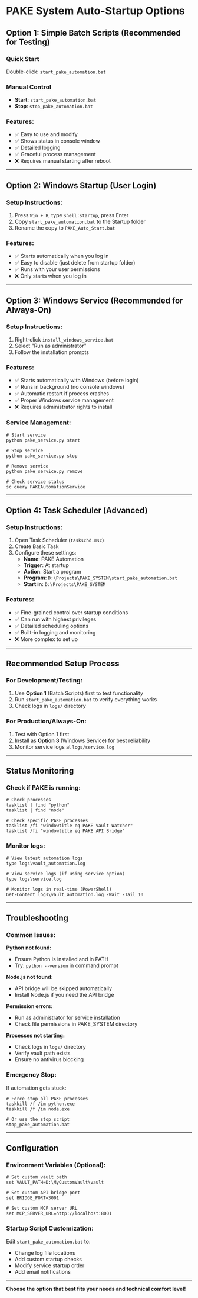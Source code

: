 # PAKE System Auto-Startup Options

## Option 1: Simple Batch Scripts (Recommended for Testing)

### Quick Start
Double-click: `start_pake_automation.bat`

### Manual Control
- **Start**: `start_pake_automation.bat`
- **Stop**: `stop_pake_automation.bat`

### Features:
- ✅ Easy to use and modify
- ✅ Shows status in console window
- ✅ Detailed logging
- ✅ Graceful process management
- ❌ Requires manual starting after reboot

---

## Option 2: Windows Startup (User Login)

### Setup Instructions:
1. Press `Win + R`, type `shell:startup`, press Enter
2. Copy `start_pake_automation.bat` to the Startup folder
3. Rename the copy to `PAKE_Auto_Start.bat`

### Features:
- ✅ Starts automatically when you log in
- ✅ Easy to disable (just delete from startup folder)
- ✅ Runs with your user permissions
- ❌ Only starts when you log in

---

## Option 3: Windows Service (Recommended for Always-On)

### Setup Instructions:
1. Right-click `install_windows_service.bat`
2. Select "Run as administrator"
3. Follow the installation prompts

### Features:
- ✅ Starts automatically with Windows (before login)
- ✅ Runs in background (no console windows)
- ✅ Automatic restart if process crashes
- ✅ Proper Windows service management
- ❌ Requires administrator rights to install

### Service Management:
```batch
# Start service
python pake_service.py start

# Stop service  
python pake_service.py stop

# Remove service
python pake_service.py remove

# Check service status
sc query PAKEAutomationService
```

---

## Option 4: Task Scheduler (Advanced)

### Setup Instructions:
1. Open Task Scheduler (`taskschd.msc`)
2. Create Basic Task
3. Configure these settings:
   - **Name**: PAKE Automation
   - **Trigger**: At startup
   - **Action**: Start a program
   - **Program**: `D:\Projects\PAKE_SYSTEM\start_pake_automation.bat`
   - **Start in**: `D:\Projects\PAKE_SYSTEM`

### Features:
- ✅ Fine-grained control over startup conditions
- ✅ Can run with highest privileges
- ✅ Detailed scheduling options
- ✅ Built-in logging and monitoring
- ❌ More complex to set up

---

## Recommended Setup Process

### For Development/Testing:
1. Use **Option 1** (Batch Scripts) first to test functionality
2. Run `start_pake_automation.bat` to verify everything works
3. Check logs in `logs/` directory

### For Production/Always-On:
1. Test with Option 1 first
2. Install as **Option 3** (Windows Service) for best reliability
3. Monitor service logs at `logs/service.log`

---

## Status Monitoring

### Check if PAKE is running:
```batch
# Check processes
tasklist | find "python"
tasklist | find "node"

# Check specific PAKE processes
tasklist /fi "windowtitle eq PAKE Vault Watcher"
tasklist /fi "windowtitle eq PAKE API Bridge"
```

### Monitor logs:
```batch
# View latest automation logs
type logs\vault_automation.log

# View service logs (if using service option)
type logs\service.log

# Monitor logs in real-time (PowerShell)
Get-Content logs\vault_automation.log -Wait -Tail 10
```

---

## Troubleshooting

### Common Issues:

**Python not found:**
- Ensure Python is installed and in PATH
- Try: `python --version` in command prompt

**Node.js not found:**
- API bridge will be skipped automatically
- Install Node.js if you need the API bridge

**Permission errors:**
- Run as administrator for service installation
- Check file permissions in PAKE_SYSTEM directory

**Processes not starting:**
- Check logs in `logs/` directory
- Verify vault path exists
- Ensure no antivirus blocking

### Emergency Stop:
If automation gets stuck:
```batch
# Force stop all PAKE processes
taskkill /f /im python.exe
taskkill /f /im node.exe

# Or use the stop script
stop_pake_automation.bat
```

---

## Configuration

### Environment Variables (Optional):
```batch
# Set custom vault path
set VAULT_PATH=D:\MyCustomVault\vault

# Set custom API bridge port  
set BRIDGE_PORT=3001

# Set custom MCP server URL
set MCP_SERVER_URL=http://localhost:8001
```

### Startup Script Customization:
Edit `start_pake_automation.bat` to:
- Change log file locations
- Add custom startup checks
- Modify service startup order
- Add email notifications

---

**Choose the option that best fits your needs and technical comfort level!**
